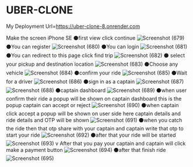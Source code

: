 # UBER-CLONE
My Deployment Url=https://uber-clone-8.onrender.com


Make the screen iPhone SE
⚫first view click continue
![Screenshot (679)](https://github.com/user-attachments/assets/299862f1-6dfc-4830-ab26-4ae108b4bc2a)
⚫You can register
![Screenshot (680)](https://github.com/user-attachments/assets/98ba1f82-69ea-410c-a6f5-ba242801dd68)
⚫You can login
![Screenshot (681)](https://github.com/user-attachments/assets/36f38c08-fe6a-4a71-983e-c12c54bcfe8a)
⚫You can redirect to this page click find trip
![Screenshot (682)](https://github.com/user-attachments/assets/18690c6a-30a8-456f-bae2-002a4b53727e)
⚫ select your pickup and destination location
![Screenshot (683)](https://github.com/user-attachments/assets/7d32bd94-6672-4703-9379-f3aa4fd8e4ea)
⚫Choose any vehicle
![Screenshot (684)](https://github.com/user-attachments/assets/6c6e67d1-3752-4a11-b525-0e80f4185e8e)
⚫confirm your ride
![Screenshot (685)](https://github.com/user-attachments/assets/04c49930-bb9d-494f-8360-c7048874f750)
⚫Wait for a driver
![Screenshot (686)](https://github.com/user-attachments/assets/a3ef093d-8e30-4036-a1fe-fb700677cd15)
⚫sign in as a captain
![Screenshot (687)](https://github.com/user-attachments/assets/0110dcd2-f291-4cc4-814b-093955da27de)
![Screenshot (688)](https://github.com/user-attachments/assets/ecaa6a8e-55ca-4d48-bfa3-3d06db0a779a)
⚫captain dashboard
![Screenshot (689)](https://github.com/user-attachments/assets/9a72ec46-f2f7-48c8-9f18-f66f0f73ff75)
⚫when user confirm their ride a popup will be shown on captain dashboard this is the popup captain can accept or reject
![Screenshot (690)](https://github.com/user-attachments/assets/9a202454-6d0d-4d86-bbe8-b9f7f5bc21f5)
⚫when captain click accept a popup will be shown on user side here captain details and ride details and OTP will be shown
![Screenshot (691)](https://github.com/user-attachments/assets/cc0f1973-823a-40cc-9d7d-40156580009f)
⚫when you catch the ride then that otp share with your captain and captain write that otp to start your ride
![Screenshot (692)](https://github.com/user-attachments/assets/5880b8c5-7d70-4996-b146-396dc257ba6c)
⚫after that your ride will be started
![Screenshot (693)](https://github.com/user-attachments/assets/d6ab6582-751e-4ce3-8d68-ac3d3133a31c)
v After that you pay your captain and captain will click make a payment button
![Screenshot (694)](https://github.com/user-attachments/assets/e92d50b9-b578-455c-8d34-bdc3e3d1f139)
⚫after that finish ride
![Screenshot (695)](https://github.com/user-attachments/assets/97c7e5f6-d031-4468-b026-7a7ed3c06fe4)
